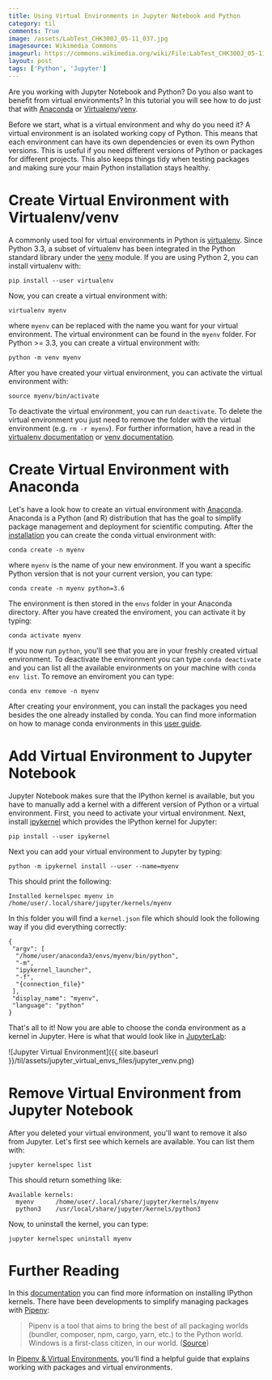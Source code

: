 ```yaml
---
title: Using Virtual Environments in Jupyter Notebook and Python
category: til
comments: True
image: /assets/LabTest_CHK300J_05-11_037.jpg
imagesource: Wikimedia Commons
imageurl: https://commons.wikimedia.org/wiki/File:LabTest_CHK300J_05-11_037.jpg
layout: post
tags: ['Python', 'Jupyter']
---
```


Are you working with Jupyter Notebook and Python? Do you also want to benefit from virtual environments? In this tutorial you will see how to do just that with [Anaconda](https://www.anaconda.com/) or [Virtualenv](https://virtualenv.pypa.io/en/latest/)/[venv](https://docs.python.org/3/library/venv.html).

Before we start, what is a virtual environment and why do you need it? A virtual environment is an isolated working copy of Python. This means that each environment can have its own dependencies or even its own Python versions. This is useful if you need different versions of Python or packages for different projects. This also keeps things tidy when testing packages and making sure your main Python installation stays healthy.

# Create Virtual Environment with Virtualenv/venv

A commonly used tool for virtual environments in Python is [virtualenv](https://virtualenv.pypa.io/en/latest/). Since Python 3.3, a subset of virtualenv has been integrated in the Python standard library under the [venv](https://docs.python.org/3/library/venv.html) module. If you are using Python 2, you can install virtualenv with:

    pip install --user virtualenv

Now, you can create a virtual environment with: 

    virtualenv myenv
    
where `myenv` can be replaced with the name you want for your virtual environment. The virtual environment can be found in the `myenv` folder. For Python >= 3.3, you can create a virtual environment with: 

    python -m venv myenv

After you have created your virtual environment, you can activate the virtual environment with:
    
    source myenv/bin/activate
    
To deactivate the virtual environment, you can run `deactivate`. To delete the virtual environment you just need to remove the folder with the virtual environment (e.g. `rm -r myenv`). For further information, have a read in the [virtualenv documentation](https://virtualenv.pypa.io/en/latest/) or [venv documentation](https://docs.python.org/3/library/venv.html).

# Create Virtual Environment with Anaconda

Let's have a look how to create an virtual environment with [Anaconda](https://www.anaconda.com/). Anaconda is a Python (and R) distribution that has the goal to simplify package management and deployment for scientific computing. After the [installation](https://www.anaconda.com/distribution/) you can create the conda virtual environment with:

    conda create -n myenv
    
where `myenv` is the name of your new environment. If you want a specific Python version that is not your current version, you can type:

    conda create -n myenv python=3.6
    
The environment is then stored in the `envs` folder in your Anaconda directory. After you have created the enviroment, you can activate it by typing:

    conda activate myenv
    
If you now run `python`, you'll see that you are in your freshly created virtual environment. To deactivate the environment you can type `conda deactivate` and you can list all the available environments on your machine with `conda env list`. To remove an enviroment you can type:

    conda env remove -n myenv

After creating your environment, you can install the packages you need besides the one already installed by conda. You can find more information on how to manage conda environments in this [user guide](https://conda.io/docs/user-guide/tasks/manage-environments.html).

# Add Virtual Environment to Jupyter Notebook

Jupyter Notebook makes sure that the IPython kernel is available, but you have to manually add a kernel with a different version of Python or a virtual environment. First, you need to activate your virtual environment. Next, install [ipykernel](https://github.com/ipython/ipykernel) which provides the IPython kernel for Jupyter:

    pip install --user ipykernel
    
Next you can add your virtual environment to Jupyter by typing:

    python -m ipykernel install --user --name=myenv

This should print the following:

    Installed kernelspec myenv in /home/user/.local/share/jupyter/kernels/myenv
    
In this folder you will find a `kernel.json` file which should look the following way if you did everything correctly:
    
    {
     "argv": [
      "/home/user/anaconda3/envs/myenv/bin/python",
      "-m",
      "ipykernel_launcher",
      "-f",
      "{connection_file}"
     ],
     "display_name": "myenv",
     "language": "python"
    }
    
That's all to it! Now you are able to choose the conda environment as a kernel in Jupyter. Here is what that would look like in [JupyterLab](https://jupyterlab.readthedocs.io/en/stable/):

![Jupyter Virtual Environment]({{ site.baseurl }}/til/assets/jupyter_virtual_envs_files/jupyter_venv.png)

# Remove Virtual Environment from Jupyter Notebook

After you deleted your virtual environment, you'll want to remove it also from Jupyter. Let's first see which kernels are available. You can list them with:

    jupyter kernelspec list
    
This should return something like:

    Available kernels:
      myenv      /home/user/.local/share/jupyter/kernels/myenv
      python3    /usr/local/share/jupyter/kernels/python3

Now, to uninstall the kernel, you can type:

    jupyter kernelspec uninstall myenv

# Further Reading

In this [documentation](https://ipython.readthedocs.io/en/stable/install/kernel_install.html) you can find more information on installing IPython kernels. There have been developments to simplify managing packages with [Pipenv](https://pipenv.readthedocs.io/en/latest/):

> Pipenv is a tool that aims to bring the best of all packaging worlds (bundler, composer, npm, cargo, yarn, etc.) to the Python world. Windows is a first-class citizen, in our world. ([Source](https://pipenv.readthedocs.io/en/latest/))

In [Pipenv & Virtual Environments](https://docs.python-guide.org/dev/virtualenvs/), you'll find a helpful guide that explains working with packages and virtual environments.